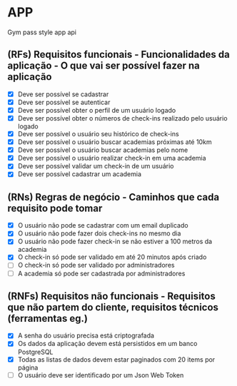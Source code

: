 # APP

Gym pass style app api

## (RFs) Requisitos funcionais - Funcionalidades da aplicação - O que vai ser possível fazer na aplicação

- [x] Deve ser possível se cadastrar
- [x] Deve ser possível se autenticar
- [x] Deve ser possível obter o perfil de um usuário logado
- [x] Deve ser possível obter o números de check-ins realizado pelo usuário
      logado
- [x] Deve ser possível o usuário seu histórico de check-ins
- [x] Deve ser possível o usuário buscar academias próximas até 10km
- [x] Deve ser possível o usuário buscar academias pelo nome
- [x] Deve ser possível o usuário realizar check-in em uma academia
- [x] Deve ser possível validar um check-in de um usuário
- [x] Deve ser possível cadastrar um academia

## (RNs) Regras de negócio - Caminhos que cada requisito pode tomar

- [x] O usuário não pode se cadastrar com um email duplicado
- [x] O usuário não pode fazer dois check-ins no mesmo dia
- [x] O usuário não pode fazer check-in se não estiver a 100 metros da academia
- [x] O check-in só pode ser validado em até 20 minutos após criado
- [ ] O check-in só pode ser validado por administradores
- [ ] A academia só pode ser cadastrada por administradores

## (RNFs) Requisitos não funcionais - Requisitos que não partem do cliente, requisitos técnicos (ferramentas eg.)

- [x] A senha do usuário precisa está criptografada
- [x] Os dados da aplicação devem está persistidos em um banco PostgreSQL
- [x] Todas as listas de dados devem estar paginados com 20 items por página
- [ ] O usuário deve ser identificado por um Json Web Token

